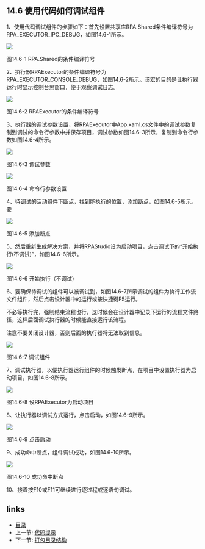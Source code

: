 ## 14.6 使用代码如何调试组件

1、使用代码调试组件的步骤如下：首先设置共享库RPA.Shared条件编译符号为RPA_EXECUTOR_IPC_DEBUG，如图14.6-1所示。

![](images/14.6-1.png)

图14.6-1 RPA.Shared的条件编译符号

2、执行器RPAExecutor的条件编译符号为RPA_EXECUTOR_CONSOLE_DEBUG，如图14.6-2所示。该宏的目的是让执行器运行时显示控制台黑窗口，便于观察调试日志。

![](images/14.6-2.png)

图14.6-2 RPAExecutor的条件编译符号

3、执行器的调试参数设置，将RPAExecutor中App.xaml.cs文件中的调试参数复制到调试的命令行参数中并保存项目，调试参数如图14.6-3所示，复制到命令行参数如图14.6-4所示。

![](images/14.6-3.png)

图14.6-3 调试参数

![](images/14.6-4.png)

图14.6-4 命令行参数设置

4、待调试的活动组件下断点，找到能执行的位置，添加断点，如图14.6-5所示。要

![](images/14.6-5.png)

图14.6-5 添加断点

5、然后重新生成解决方案，并将RPAStudio设为启动项目，点击调试下的“开始执行(不调试)”，如图14.6-6所示。

![](images/14.6-6.png)

图14.6-6 开始执行（不调试）

6、要确保待调试的组件可以被调试到，如图14.6-7所示调试的组件为执行工作流文件组件，然后点击设计器中的运行或按快捷键F5运行。

不必等执行完，强制结束流程也行。这时候会在设计器中记录下运行的流程文件路径，这样后面调试执行器的时候能直接运行该流程。

注意不要关闭设计器，否则后面的执行器将无法取到信息。

![](images/14.6-7.png)

图14.6-7 调试组件

7、调试执行器，以便执行器运行组件的时候触发断点，在项目中设置执行器为启动项目，如图14.6-8所示。

![](images/14.6-8.png)

图14.6-8 设RPAExecutor为启动项目

8、让执行器以调试方式运行，点击启动，如图14.6-9所示。

![](images/14.6-9.png)

图14.6-9 点击启动

9、成功命中断点，组件调试成功，如图14.6-10所示。

![](images/14.6-10.png)

图14.6-10 成功命中断点

10、接着按F10或F11可继续进行逐过程或逐语句调试。

## links
   * [目录](<preface.md>)
   * 上一节: [代码提示](<14.5.md>)
   * 下一节: [打包目录结构](<15.1.md>)